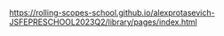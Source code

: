 https://rolling-scopes-school.github.io/alexprotasevich-JSFEPRESCHOOL2023Q2/library/pages/index.html